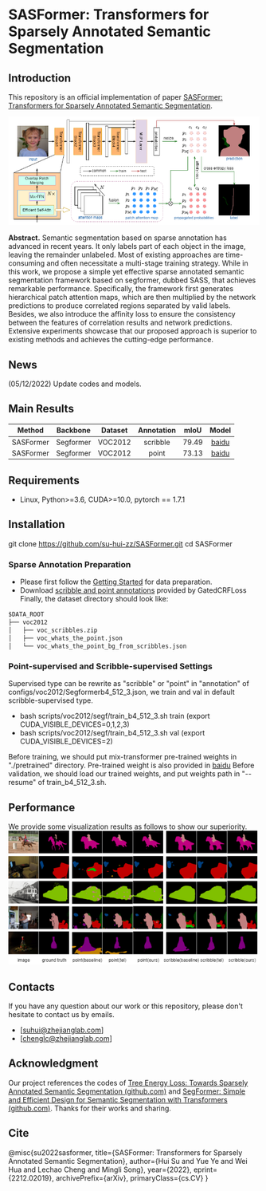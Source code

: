 # SASFormer: Transformers for Sparsely Annotated Semantic Segmentation


## Introduction
This repository is an official implementation of paper [SASFormer: Transformers for Sparsely Annotated Semantic Segmentation]().

![SASFormer](figs/framework.png)

**Abstract.** Semantic segmentation based on sparse annotation has advanced in recent years. It only labels part of each object in the image, leaving the remainder unlabeled. Most of existing approaches are time-consuming and often necessitate a multi-stage training strategy. While in this work, we propose a simple yet effective sparse annotated semantic segmentation framework based on segformer, dubbed SASS, that achieves remarkable performance. Specifically, the framework first generates hierarchical patch attention maps, which are then multiplied by the network predictions to produce correlated regions separated by valid labels. Besides, we also introduce the affinity loss to ensure the consistency between the features of correlation results and network predictions. Extensive experiments showcase that our proposed approach is superior to existing methods and achieves the cutting-edge performance.

## News
(05/12/2022) Update codes and models. 

## Main Results
|  **Method**  | **Backbone** | **Dataset**  |  **Annotation**  |  **mIoU**  |  **Model**  |
|:------:|:------:|:------:|:------:|:------:| :------:| 
| SASFormer | Segformer | VOC2012    | scribble | 79.49 | [baidu](https://pan.baidu.com/s/1Xo7o3fOqQV_YywqV2fPHYA (0311))
| SASFormer | Segformer | VOC2012    | point | 73.13 | [baidu](https://pan.baidu.com/s/1ZEHObwvqBZ6oSaVorXXr1g (0311))


## Requirements
* Linux, Python>=3.6, CUDA>=10.0, pytorch == 1.7.1

## Installation
git clone https://github.com/su-hui-zz/SASFormer.git
cd SASFormer

### Sparse Annotation Preparation
* Please first follow the [Getting Started](https://github.com/openseg-group/openseg.pytorch/blob/master/GETTING_STARTED.md) for data preparation.
* Download [scribble and point annotations](https://github.com/LEONOB2014/GatedCRFLoss/tree/master/datasets) provided by GatedCRFLoss Finally, the dataset directory should look like:
```
$DATA_ROOT
├── voc2012
│   ├── voc_scribbles.zip
│   ├── voc_whats_the_point.json
│   └── voc_whats_the_point_bg_from_scribbles.json
```

### Point-supervised and Scribble-supervised Settings  
Supervised type can be rewrite as "scribble" or "point" in "annotation" of configs/voc2012/Segformerb4_512_3.json, we train and val in default scribble-supervised type.

* bash scripts/voc2012/segf/train_b4_512_3.sh train (export CUDA_VISIBLE_DEVICES=0,1,2,3)
* bash scripts/voc2012/segf/train_b4_512_3.sh val (export CUDA_VISIBLE_DEVICES=2)

Before training, we should put mix-transformer pre-trained weights in "./pretrained" directory. Pre-trained weight is also provided in [baidu](https://pan.baidu.com/s/1YWyn5uOocAiCjctsAW0Gyw  (0311))
Before validation, we should load our trained weights, and put weights path in "--resume" of train_b4_512_3.sh.


## Performance
We provide some visualization results as follows to show our superiority.
![SASFormer](./figs/performance.png)


## Contacts
If you have any question about our work or this repository, please don't hesitate to contact us by emails.
- [suhui@zhejianglab.com]
- [chenglc@zhejianglab.com]

## Acknowledgment
Our project references the codes of  [Tree Energy Loss: Towards Sparsely Annotated Semantic Segmentation (github.com)](https://github.com/megvii-research/TreeEnergyLoss) and [SegFormer: Simple and Efficient Design for Semantic Segmentation with Transformers (github.com)](https://github.com/open-mmlab/mmsegmentation/tree/master/configs/segformer). Thanks for their works and sharing.

## Cite
@misc{su2022sasformer,
    title={SASFormer: Transformers for Sparsely Annotated Semantic Segmentation},
    author={Hui Su and Yue Ye and Wei Hua and Lechao Cheng and Mingli Song},
    year={2022},
    eprint={2212.02019},
    archivePrefix={arXiv},
    primaryClass={cs.CV}
}
